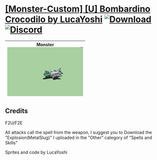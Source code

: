 # [\[Monster-Custom\] \[U\] Bombardino Crocodilo by LucaYoshi](https://github.com/Klokinator/FE-Repo/tree/main/Battle%20Animations/Monsters%20-%20Dragons%20and%20Special/%5BMonster-Custom%5D%20%5BU%5D%20Bombardino%20Crocodilo%20by%20LucaYoshi) [![Download](https://img.shields.io/badge/Download--red?style=social&logo=github)](https://minhaskamal.github.io/DownGit/#/home?url=https://github.com/Klokinator/FE-Repo/tree/main/Battle%20Animations/Monsters%20-%20Dragons%20and%20Special/%5BMonster-Custom%5D%20%5BU%5D%20Bombardino%20Crocodilo%20by%20LucaYoshi) [![Discord](https://img.shields.io/badge/Discord--blue?style=social&logo=discord)](https://discord.gg/C7VNGnyTPA)

| <b>Monster</b><br/><img alt="Monster" src="https://raw.githubusercontent.com/Klokinator/FE-Repo/main/Battle%20Animations/Monsters%20-%20Dragons%20and%20Special/%5BMonster-Custom%5D%20%5BU%5D%20Bombardino%20Crocodilo%20by%20LucaYoshi/8.%20Monster/Monster.gif"/> |
| :---: |

## Credits

F2U/F2E

All attacks call the spell from the weapon, I suggest you to Download the "Explosion(MetalSlug)" I uploaded in the "Other" category of "Spells and Skills"

Sprites and code by LucaYoshi



